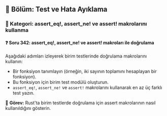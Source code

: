## 📘 Bölüm: Test ve Hata Ayıklama  
### 🔹 Kategori: assert_eq!, assert_ne! ve assert! makrolarını kullanma  
#### ❓ Soru 342: assert_eq!, assert_ne! ve assert! makroları ile doğrulama

Aşağıdaki adımları izleyerek birim testlerinde doğrulama makrolarını kullanın:

- Bir fonksiyon tanımlayın (örneğin, iki sayının toplamını hesaplayan bir fonksiyon).
- Bu fonksiyon için birim test modülü oluşturun.
- `assert_eq!`, `assert_ne!` ve `assert!` makrolarını kullanarak en az üç farklı test yazın.

🔧 **Görev:** Rust'ta birim testlerde doğrulama için assert makrolarının nasıl kullanıldığını gösterin.
